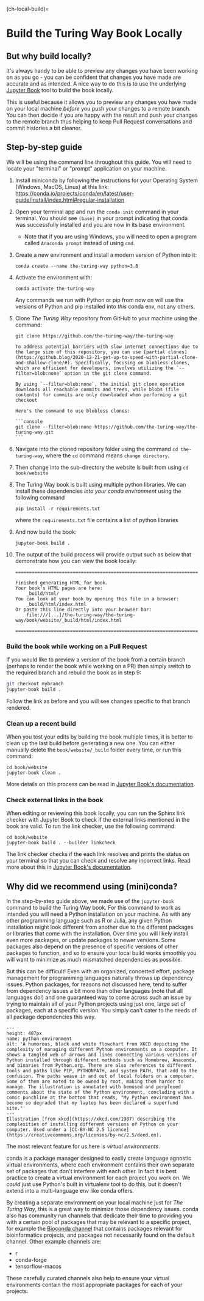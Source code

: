 (ch-local-build)=
# Build the Turing Way Book Locally

## But why build locally?

It's always handy to be able to preview any changes you have been working on as you go - you can be confident that changes you have made are accurate and as intended.
A nice way to do this is to use the underlying [Jupyter Book](https://jupyterbook.org/en/stable/intro.html) tool to build the book locally.

This is useful because it allows you to preview any changes you have made on your local machine *before* you push your changes to a remote branch.
You can then decide if you are happy with the result and push your changes to the remote branch thus helping to keep Pull Request conversations and commit histories a bit cleaner.

## Step-by-step guide

We will be using the command line throughout this guide.
You will need to locate your "terminal" or "prompt" application on your machine.

1. Install miniconda by following the instructions for your Operating System (Windows, MacOS, Linux) at this link: https://conda.io/projects/conda/en/latest/user-guide/install/index.html#regular-installation

2. Open your terminal app and run the `conda init` command in your terminal. You should see `(base)` in your prompt indicating that conda was successfully installed and you are now in its base environment.
    - Note that if you are using Windows, you will need to open a program called `Anaconda prompt` instead of using `cmd`.

3. Create a new environment and install a modern version of Python into it:

   ```console
   conda create --name the-turing-way python=3.8
   ```

4. Activate the environment with:

   ```console
   conda activate the-turing-way
   ```

   Any commands we run with Python or pip from now on will use the versions of Python and pip installed into _this_ conda env, not any others.

5. Clone _The Turing Way_ repository from GitHub to your machine using the command:

   ```console
   git clone https://github.com/the-turing-way/the-turing-way
   ```

   ````{note}
   To address potential barriers with slow internet connections due to the large size of this repository, you can use [partial clones](https://github.blog/2020-12-21-get-up-to-speed-with-partial-clone-and-shallow-clone/#). Specifically, focusing on blobless clones, which are efficient for developers, involves utilizing the `--filter=blob:none` option in the git clone command.

   By using `--filter=blob:none`, the initial git clone operation downloads all reachable commits and trees, while blobs (file contents) for commits are only downloaded when performing a git checkout

   Here's the command to use blobless clones:

   ```console
   git clone --filter=blob:none https://github.com/the-turing-way/the-turing-way.git
   ```
   ````

6. Navigate into the cloned repository folder using the command `cd the-turing-way`, where the `cd` command means `change directory`.

7. Then change into the sub-directory the website is built from using `cd book/website`

8. The Turing Way book is built using multiple python libraries. We can install these dependencies _into your conda environment_ using the following command

   ```console
   pip install -r requirements.txt
   ```

   where the `requirements.txt` file contains a list of python libraries

9. And now build the book:

   ```console
   jupyter-book build .
   ```

10. The output of the build process will provide output such as below that demonstrate how you can view the book locally:

    ```text
    ===============================================================================

    Finished generating HTML for book.
    Your book's HTML pages are here:
        _build/html/
    You can look at your book by opening this file in a browser:
        _build/html/index.html
    Or paste this line directly into your browser bar:
        file:///[...]/the-turing-way/the-turing-way/book/website/_build/html/index.html

    ===============================================================================
    ```

### Build the book while working on a Pull Request

If you would like to preview a version of the book from a certain branch (perhaps to render the book while working on a PR) then simply switch to the required branch and rebuild the book as in step 9:

   ```bash
   git checkout mybranch
   jupyter-book build .
   ```

Follow the link as before and you will see changes specific to that branch rendered.

### Clean up a recent build

When you test your edits by building the book multiple times, it is better to clean up the last build before generating a new one.
You can either manually delete the `book/website/_build` folder every time, or run this command:

```console
cd book/website
jupyter-book clean .
```

More details on this process can be read in [Jupyter Book's documentation](https://jupyterbook.org/en/stable/basics/build.html?highlight=clean#clean-your-books-generated-files).


### Check external links in the book

When editing or reviewing this book locally, you can run the Sphinx link checker with Jupyter Book to check if the external links mentioned in the book are valid.
To run the link checker, use the following command:

```console
cd book/website
jupyter-book build . --builder linkcheck
```

The link checker checks if the each link resolves and prints the status on your terminal so that you can check and resolve any incorrect links.
Read more about this in [Jupyter Book's documentation](https://jupyterbook.org/en/stable/advanced/html.html?highlight=check%20external#check-external-links-in-your-book).

## Why did we recommend using (mini)conda?

In the step-by-step guide above, we made use of the `jupyter-book` command to build the Turing Way book. For this command to work as intended you will need a Python installation on your machine.
As with any other programming language such as R or Julia, any given Python installation might look different from another due to the different packages or libraries that come with the installation.
Over time you will likely install even more packages, or update packages to newer versions. Some packages also depend on the presence of specific versions of other packages to function, and so to ensure your local build works smoothly you will want to minimize as much mismatched dependencies as possible.

But this can be difficult! Even with an organized, concerted effort, package management for programming languages naturally throws up dependency issues. Python packages, for reasons not discussed here, tend to suffer from dependency issues a bit more than other languages (note that all languages do!) and one guaranteed way to come across such an issue by trying to maintain all of your Python projects using just one, large set of packages, each at a specific version. You simply can't cater to the needs of all package dependencies this way.

```{figure} https://imgs.xkcd.com/comics/python_environment.png
---
height: 487px
name: python-environment
alt: 'A humorous, black and white flowchart from XKCD depicting the complexity of managing different Python environments on a computer. It shows a tangled web of arrows and lines connecting various versions of Python installed through different methods such as Homebrew, Anaconda, and binaries from Python.org. There are also references to different tools and paths like PIP, PYTHONPATH, and system PATH, that add to the confusion. The paths weave in and out of local folders on a computer. Some of them are noted to be owned by root, making them harder to manage. The illustration is annotated with bemused and perplexed comments about the state of the Python environment, concluding with a comic punchline at the bottom that reads, "My Python environment has become so degraded that my laptop has been declared a superfund site."'
---
Illustration [from xkcd](https://xkcd.com/1987) describing the complexities of installing different versions of Python on your computer. Used under a [CC-BY-NC 2.5 licence](https://creativecommons.org/licenses/by-nc/2.5/deed.en).
```

The most relevant feature for us here is *virtual environments*.

conda is a package manager designed to easily create language agnostic virtual environments, where each environment contains their own separate set of packages that don't interfere with each other.
In fact it is best practice to create a virtual environment for each project you work on.
We *could* just use Python's built in virtualenv tool to do this, but it doesn't extend into a multi-language env like conda offers.

By creating a separate environment on your local machine just for _The Turing Way_, this is a great way to minimize those dependency issues.
conda also has community run channels that dedicate their time to providing you with a certain pool of packages that may be relevant to a specific project, for example the [Bioconda channel](https://github.com/bioconda/bioconda-recipes) that contains packages relevant for bioinformatics projects, and packages not necessarily found on the default channel. Other example channels are:
- r
- conda-forge
- tensorflow-macos

These carefully curated channels also help to ensure your virtual environments contain the most appropriate packages for each of your projects.
